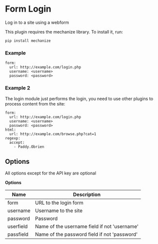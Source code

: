 # Form Login
Log in to a site using a webform

This plugin requires the mechanize library. To install it, run:

```
pip install mechanize
```

### Example
```
form:
  url: http://example.com/login.php
  username: <username>
  password: <password>
```

### Example 2
The login module just performs the login, you need to use other plugins to process content from the site:

```
form:
  url: http://example.com/login.php
  username: <username>
  password: <password>
html:
  url: http://example.com/browse.php?cat=1
regexp:
  accept:
    - Paddy.Obrien
```

## Options
All options except for the API key are optional

**Options**


| **Name** | **Description** |
| --- | --- |
| form | URL to the login form |
| username | Username to the site |
| password | Password |
| userfield | Name of the username field if not 'username' |
| passfield | Name of the password field if not 'password' |
